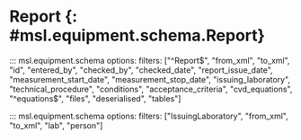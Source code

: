 # Report {: #msl.equipment.schema.Report}
::: msl.equipment.schema
    options:
        filters: ["^Report$", "from_xml", "to_xml", "id", "entered_by", "checked_by", "checked_date", "report_issue_date", "measurement_start_date", "measurement_stop_date", "issuing_laboratory", "technical_procedure", "conditions", "acceptance_criteria", "cvd_equations", "^equations$", "files", "deserialised", "tables"]

::: msl.equipment.schema
    options:
        filters: ["IssuingLaboratory", "from_xml", "to_xml", "lab", "person"]
